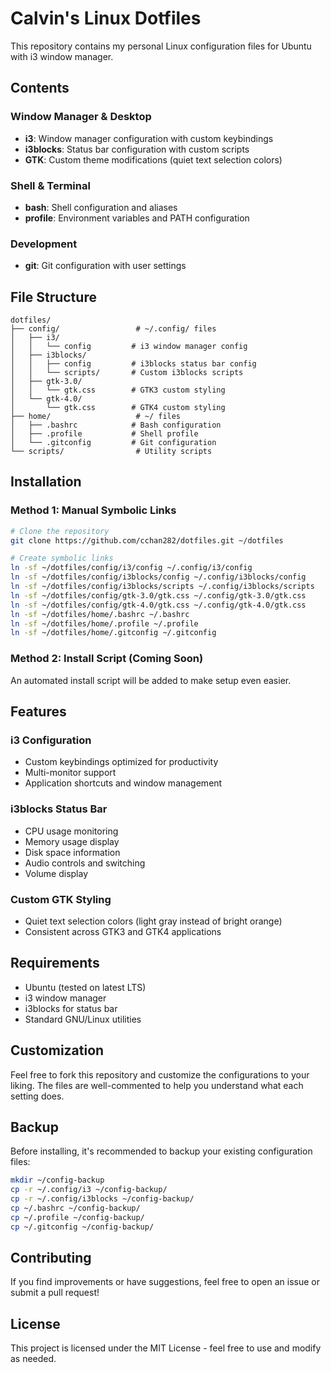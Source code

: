 # Calvin's Linux Dotfiles

This repository contains my personal Linux configuration files for Ubuntu with i3 window manager.

## Contents

### Window Manager & Desktop
- **i3**: Window manager configuration with custom keybindings
- **i3blocks**: Status bar configuration with custom scripts
- **GTK**: Custom theme modifications (quiet text selection colors)

### Shell & Terminal
- **bash**: Shell configuration and aliases
- **profile**: Environment variables and PATH configuration

### Development
- **git**: Git configuration with user settings

## File Structure

```
dotfiles/
├── config/                 # ~/.config/ files
│   ├── i3/
│   │   └── config         # i3 window manager config
│   ├── i3blocks/
│   │   ├── config         # i3blocks status bar config
│   │   └── scripts/       # Custom i3blocks scripts
│   ├── gtk-3.0/
│   │   └── gtk.css        # GTK3 custom styling
│   └── gtk-4.0/
│       └── gtk.css        # GTK4 custom styling
├── home/                   # ~/ files
│   ├── .bashrc            # Bash configuration
│   ├── .profile           # Shell profile
│   └── .gitconfig         # Git configuration
└── scripts/                # Utility scripts
```

## Installation

### Method 1: Manual Symbolic Links

```bash
# Clone the repository
git clone https://github.com/cchan282/dotfiles.git ~/dotfiles

# Create symbolic links
ln -sf ~/dotfiles/config/i3/config ~/.config/i3/config
ln -sf ~/dotfiles/config/i3blocks/config ~/.config/i3blocks/config
ln -sf ~/dotfiles/config/i3blocks/scripts ~/.config/i3blocks/scripts
ln -sf ~/dotfiles/config/gtk-3.0/gtk.css ~/.config/gtk-3.0/gtk.css
ln -sf ~/dotfiles/config/gtk-4.0/gtk.css ~/.config/gtk-4.0/gtk.css
ln -sf ~/dotfiles/home/.bashrc ~/.bashrc
ln -sf ~/dotfiles/home/.profile ~/.profile
ln -sf ~/dotfiles/home/.gitconfig ~/.gitconfig
```

### Method 2: Install Script (Coming Soon)

An automated install script will be added to make setup even easier.

## Features

### i3 Configuration
- Custom keybindings optimized for productivity
- Multi-monitor support
- Application shortcuts and window management

### i3blocks Status Bar
- CPU usage monitoring
- Memory usage display
- Disk space information
- Audio controls and switching
- Volume display

### Custom GTK Styling
- Quiet text selection colors (light gray instead of bright orange)
- Consistent across GTK3 and GTK4 applications

## Requirements

- Ubuntu (tested on latest LTS)
- i3 window manager
- i3blocks for status bar
- Standard GNU/Linux utilities

## Customization

Feel free to fork this repository and customize the configurations to your liking. The files are well-commented to help you understand what each setting does.

## Backup

Before installing, it's recommended to backup your existing configuration files:

```bash
mkdir ~/config-backup
cp -r ~/.config/i3 ~/config-backup/
cp -r ~/.config/i3blocks ~/config-backup/
cp ~/.bashrc ~/config-backup/
cp ~/.profile ~/config-backup/
cp ~/.gitconfig ~/config-backup/
```

## Contributing

If you find improvements or have suggestions, feel free to open an issue or submit a pull request!

## License

This project is licensed under the MIT License - feel free to use and modify as needed.
